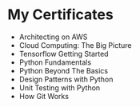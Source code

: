 # My Certificates
* Architecting on AWS
* Cloud Computing: The Big Picture
* Tensorflow Getting Started
* Python Fundamentals
* Python Beyond The Basics
* Design Patterns with Python
* Unit Testing with Python
* How Git Works
